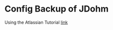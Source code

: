 # Config Backup of JDohm

Using the Atlassian Tutorial [link](https://www.atlassian.com/git/tutorials/dotfiles) 
